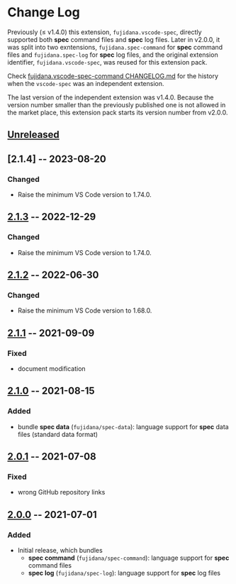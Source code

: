 # Change Log

Previously (≤ v1.4.0) this extension, `fujidana.vscode-spec`, directly supported both __spec__ command files and __spec__ log files.
Later in v2.0.0, it was split into two exntensions, `fujidana.spec-command` for __spec__ command files and `fujidana.spec-log` for __spec__ log files, and the original extension identifier, `fujidana.vscode-spec`, was reused for this extension pack.

Check [fujidana.vscode-spec-command CHANGELOG.md](https://github.com/fujidana/vscode-spec-command/blob/master/CHANGELOG.md) for the history when the `vscode-spec` was an independent extension.

The last version of the independent extension was v1.4.0.
Because the version number smaller than the previously published one is not allowed in the market place, this extension pack starts its version number from v2.0.0.

## [Unreleased]

## [2.1.4] -- 2023-08-20

### Changed

- Raise the minimum VS Code version to 1.74.0.

## [2.1.3] -- 2022-12-29

### Changed

- Raise the minimum VS Code version to 1.74.0.

## [2.1.2] -- 2022-06-30

### Changed

- Raise the minimum VS Code version to 1.68.0.

## [2.1.1] -- 2021-09-09

### Fixed

- document modification

## [2.1.0] -- 2021-08-15

### Added

- bundle __spec data__ (`fujidana/spec-data`): language support for __spec__ data files (standard data format)

## [2.0.1] -- 2021-07-08

### Fixed

- wrong GitHub repository links

## [2.0.0] -- 2021-07-01

### Added

- Initial release, which bundles
  - __spec command__ (`fujidana/spec-command`): language support for __spec__ command files
  - __spec log__ (`fujidana/spec-log`): language support for __spec__ log files

[Unreleased]: https://github.com/fujidana/vscode-spec-extensionpack/compare/v2.1.3...HEAD
[2.1.3]: https://github.com/fujidana/vscode-spec-extensionpack/compare/v2.1.2...v2.1.3
[2.1.2]: https://github.com/fujidana/vscode-spec-extensionpack/compare/v2.1.1...v2.1.2
[2.1.1]: https://github.com/fujidana/vscode-spec-extensionpack/compare/v2.1.0...v2.1.1
[2.1.0]: https://github.com/fujidana/vscode-spec-extensionpack/compare/v2.0.1...v2.1.0
[2.0.1]: https://github.com/fujidana/vscode-spec-extensionpack/compare/v2.0.0...v2.0.1
[2.0.0]: https://github.com/fujidana/vscode-spec-extensionpack/releases/tag/v2.0.0
